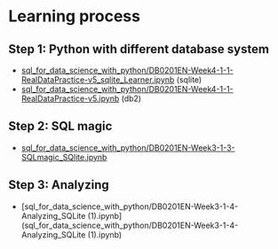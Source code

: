 # Learning process
## Step 1: Python with different database system
- [sql_for_data_science_with_python/DB0201EN-Week4-1-1-RealDataPractice-v5_sqlite_Learner.ipynb](sql_for_data_science_with_python/DB0201EN-Week4-1-1-RealDataPractice-v5_sqlite_Learner.ipynb) (sqlite)
- [sql_for_data_science_with_python/DB0201EN-Week4-1-1-RealDataPractice-v5.ipynb](sql_for_data_science_with_python/DB0201EN-Week4-1-1-RealDataPractice-v5.ipynb) (db2)


## Step 2: SQL magic
- [sql_for_data_science_with_python/DB0201EN-Week3-1-3-SQLmagic_SQlite.ipynb](sql_for_data_science_with_python/DB0201EN-Week3-1-3-SQLmagic_SQlite.ipynb)


## Step 3: Analyzing
- [sql_for_data_science_with_python/DB0201EN-Week3-1-4-Analyzing_SQLite (1).ipynb](sql_for_data_science_with_python/DB0201EN-Week3-1-4-Analyzing_SQLite (1).ipynb)





